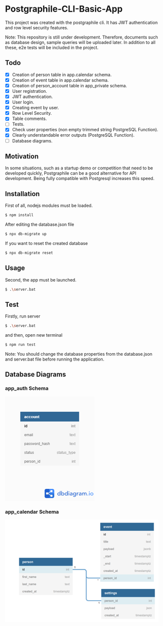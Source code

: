 # Postgraphile-CLI-Basic-App
This project was created with the postgraphile cli. It has JWT authentication and row level security features.

Note: This repository is still under development. Therefore, documents such as database design, sample queries will be uploaded later.
In addition to all these, e2e tests will be included in the project.

## Todo
- [x] Creation of person table in app.calendar schema.
- [x] Creation of event table in app.calendar schema.
- [x] Creation of person_account table in app_private schema.
- [x] User registration.
- [x] JWT authentication.
- [x] User login.
- [x] Creating event by user.
- [x] Row Level Security.
- [x] Table comments.
- [ ] Tests.
- [x] Check user properties (non empty trimmed string PostgreSQL Function).
- [x] Clearly understandable error outputs (PostgreSQL Function).
- [ ] Database diagrams.

## Motivation
In some situations, such as a startup demo or competition that need to be developed quickly, Postgraphile can be a good alternative for API development. Being fully compatible with Postgresql increases this speed.

## Installation
First of all, nodejs modules must be loaded.
```bash
$ npm install
```
After editing the database.json file
```bash
$ npx db-migrate up
```

If you want to reset the created database
```bash
$ npx db-migrate reset
```

## Usage
Second, the app must be launched.

```bash
$ .\server.bat
```

## Test

Firstly, run server 
```bash
$ .\server.bat
```
and then, open new terminal

```bash
$ npm run test
```

Note: You should change the database properties from the database.json and server.bat file before running the application.
## Database Diagrams
### app_auth Schema
![app_auth Schema](https://github.com/halitdogmen/Postgraphile-CLI-Basic-App/blob/main/Diagrams/app_auth.png?raw=true)
### app_calendar Schema
![app_calendar Schema](https://github.com/halitdogmen/Postgraphile-CLI-Basic-App/blob/main/Diagrams/app_calendar.PNG?raw=true)


